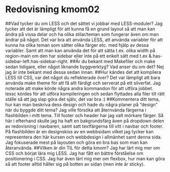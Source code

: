 ---
---
Redovisning kmom02
=========================

##Vad tycker du om LESS och det sättet vi jobbar med LESS-moduler?
Jag tycker att det är lämpligt för att kunna få en grund layout så att man kan ändra på vissa delar och ha olika stilar/teman som fungerar även om man ändrar på något.
Det var bra att använda LESS, att använda variabler för att kunna ha olika teman som sätter olika färger etc. med hjälp av dessa variabler. Samt att man kan använda det för att sätta t.ex. olika width på region-main om den har sidebar eller inte på ett enkelt sätt med t.ex &.has-sidebar-left.has-sidebar-right.
##Är du bekant med Makefiler och make sedan tidigare, eller något liknande byggverktyg? Vad anser du om det?
Nej jag är inte bekant med dessa sedan innan.
##Hur kändes det att kompilera LESS till CSS, var det något du reflekterade över?
Det var lämpligt att bara använda make theme för att få allt färdigt och serverat på ett silverfat. Jag noterade att make körde några andra kommandon för att utföra jobbet. lessc kördes för att utföra kompileringen och sedan flyttades alla filer till rätt ställe så att jag slap göra det själv, det var bra :)
##Kommentera ditt tema, hur kan man beskriva dess design och hade du några planer på “design” när du byggde ditt tema?
Jag ville försöka att åternvända färgerna i flashbilden i mitt tema. Till footer och header har jag valt mörkare färger. Så här i efterhand skulle jag ha haft en bakgrundsfärg även på dropdown delen av redovisning i navbaren, samt satt textfärgerna till vitt i navbar och footer.
På flashbilden är en designskiss av en webbsidam vilket jag tycker kan representera den här kursen och webbdesign i allmänhet samt denna sida.
Jag fokuserade mest på layouten och göra en bra bas som man kan återanvända.
##Vilken är din TIL för detta kmom?
Jag har lärt mig mer om CSS och börjat lära mig LESS. Jag har fått en bättre förståelse om positionering i CSS. Jag har även lärt mig mer om flexbox, hur man kan göra så att footer alltid håller sig på botten av sidan (men inte är sticky).
